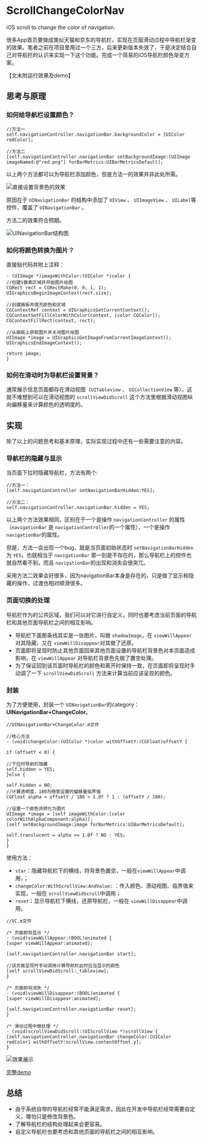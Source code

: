 # ScrollChangeColorNav
iOS scroll to change the color of navigation.

很多App首页要做成类似天猫和京东的导航栏，实现在页面滑动过程中导航栏渐变的效果。笔者之前在项目里用过一个三方，后来更新版本失效了，于是决定结合自己对导航栏的认识来实现一下这个功能。完成一个简易的iOS导航栏颜色渐变方案。

<!-- more -->

【文末附运行效果及demo】

## 思考与原理

### 如何给导航栏设置颜色？

```
//方法一
self.navigationController.navigationBar.backgroundColor = [UIColor redColor];

//方法二
[self.navigationController.navigationBar setBackgroundImage:[UIImage imageNamed:@"red.png"] forBarMetrics:UIBarMetricsDefault];
```

以上两个方法都可以为导航栏添加颜色，但是方法一的效果并非此处所需。

![直接设置背景色的效果](http://oumlnfj3g.bkt.clouddn.com/18-3-20/11876209.jpg)

原因在于 ``UINavigationBar`` 的结构中添加了 ``UIView`` 、 ``UIImageView`` 、 ``UILabel``等控件，覆盖了 ``UINavigationBar`` 。

方法二的效果符合预期。

![UINavigationBar结构图](http://oumlnfj3g.bkt.clouddn.com/17-8-13/25254519.jpg)

### 如何将颜色转换为图片？

直接贴代码并附上注释：

```
- (UIImage *)imageWithColor:(UIColor *)color {
//创建1像素区域并开始图片绘图
CGRect rect = CGRectMake(0, 0, 1, 1);
UIGraphicsBeginImageContext(rect.size);

//创建画板并填充颜色和区域
CGContextRef context = UIGraphicsGetCurrentContext();
CGContextSetFillColorWithColor(context, [color CGColor]);
CGContextFillRect(context, rect);

//从画板上获取图片并关闭图片绘图
UIImage *image = UIGraphicsGetImageFromCurrentImageContext();
UIGraphicsEndImageContext();

return image;
}
```

### 如何在滑动时为导航栏设置背景？

通常展示信息页面都存在滑动视图（``UITableview`` 、 ``UICollectionView`` 等），这就不难想到可以在滑动视图的 ``scrollViewDidScroll`` 这个方法里根据滑动视图纵向偏移量来计算颜色的透明度的。

## 实现

除了以上的问题思考和基本原理，实际实现过程中还有一些需要注意的内容。

### 导航栏的隐藏与显示

当页面下拉时隐藏导航栏，方法有两个:

```
//方法一：
[self.navigationController setNavigationBarHidden:YES];

//方法二：
self.navigationController.navigationBar.hidden = YES;
```

以上两个方法效果相同，区别在于一个是操作 ``navigationController`` 的属性（``navigationBar`` 是 ``navigationController``的一个属性），一个是操作``navigationBar``的属性。

但是，方法一会出现一个bug，就是当页面初始状态时 ``setNavigationBarHidden`` 为 ``YES``，也就相当于 ``navigationBar`` 那一刻是不存在的，那么导航栏上的控件也就自然看不到，而且 ``navigationBar``的出现和消失会很突兀。

采用方法二效果会好很多，因为navigationBar本身是存在的，只是做了显示和隐藏的操作，过渡也相对顺滑很多。

### 页面切换的处理

导航栏作为的公共区域，我们可以对它进行自定义，同时也要考虑当前页面的导航栏和其他页面导航栏之间的相互影响。

* 导航栏下面那条线其实是一张图片，叫做 ``shadowImage``，在 ``viewWillAppear``对其隐藏，又在 ``viewWillDisappear``对其做了还原。
* 页面即将呈现时防止其他页面回来其他页面设置的导航栏背景色对本页面造成影响，在 ``viewWillAppear`` 对导航栏背景色先做了置空处理。
* 为了保证回到该页面时导航栏的颜色和离开时保持一致，在页面即将呈现时手动调了一下 ``scrollViewDidScroll`` 方法来计算当前应该呈现的颜色。

### 封装

为了方便使用，封装一个 ``UINavigationBar``的category： **UINavigationBar+ChangeColor**。

```
//UINavigationBar+ChangeColor.m文件

//核心方法
- (void)changeColor:(UIColor *)color withOffsetY:(CGFloat)offsetY {

if (offsetY < 0) {

//下拉时导航栏隐藏
self.hidden = YES;
}else {

self.hidden = NO;
//计算透明度，180为随意设置的偏移量临界值
CGFloat alpha = offsetY / 180 > 1.0f ? 1 : (offsetY / 180);

//设置一个颜色并转化为图片
UIImage *image = [self imageWithColor:[color colorWithAlphaComponent:alpha]];
[self setBackgroundImage:image forBarMetrics:UIBarMetricsDefault];

self.translucent = alpha >= 1.0f ? NO : YES;
}
}
```

使用方法：

* ``star``：隐藏导航栏下的横线，将背景色置空，一般在``viewWillAppear``中调用，；
* ``changeColor:WithScrollView:AndValue:`` ：传入颜色、滑动视图、临界值来实现，一般在 ``scrollViewDidScroll``中调用；
* ``reset``：显示导航栏下横线，还原导航栏，一般在 ``viewWillDisappear``中调用。

```
//VC.m文件

/* 页面即将显示 */
- (void)viewWillAppear:(BOOL)animated {
[super viewWillAppear:animated];

[self.navigationController.navigationBar start];

//该页面呈现时手动调用计算导航栏此时应当显示的颜色
[self scrollViewDidScroll:_tableview];
}

/* 页面即将消失 */
- (void)viewWillDisappear:(BOOL)animated {
[super viewWillDisappear:animated];

[self.navigationController.navigationBar reset];
}

/* 滑动过程中做处理 */
- (void)scrollViewDidScroll:(UIScrollView *)scrollView {
[self.navigationController.navigationBar changeColor:[UIColor redColor] withOffsetY:scrollView.contentOffset.y];
}
```

![效果展示](http://oumlnfj3g.bkt.clouddn.com/17-8-13/42310939.jpg)

[完整demo](https://github.com/RachalZhou/ScrollChangeColorNav)

## 总结
* 由于系统自带的导航栏经常不能满足需求，因此在开发中导航栏经常需要自定义，哪怕只是修改背景色。
* 了解导航栏的结构处理起来会更容易。
* 自定义导航栏也要考虑和其他页面的导航栏之间的相互影响。
